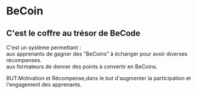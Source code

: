 # BeCoin

## C'est le coffre au trésor de BeCode 

 
C'est un système permettant :  
        aux apprenants de gagner des "BeCoins" à échanger pour avoir   diverses récompenses.  
        aux formateurs de donner des points à convertir en BeCoins.  

BUT:Motivation et Récompense,dans le but d'augmenter la participation et l'engagement des apprenants.      

      
